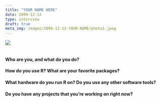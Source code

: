 ```yaml
---
title: "YOUR NAME HERE"
date: 2099-12-12
type: interview
draft: true
meta_img: images/2099-12-12-YOUR-NAME/photo1.jpeg
---
```


![](/images/2099-12-12-YOUR-NAME/photo1.jpg)  
&nbsp;  
<!--more-->

#### Who are you, and what do you do?



#### How do you use R? What are your favorite packages?



#### What hardware do you run R on? Do you use any other software tools?



#### Do you have any projects that you’re working on right now?


